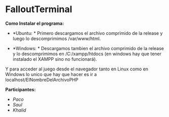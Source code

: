 # FalloutTerminal

**Como Instalar el programa:**
* *Ubuntu: *
Primero descargamos el archivo comprimido de la release y luego lo descomprimimos /var/www/html.

* *Windows: *
Descargamos tambien el archivo comprimido de la release y lo descomprimimos en /C:/xampp/htdocs (en windows hay que tener instalado el XAMPP sino no funcionará).

Y para acceder al juego desde el navegador tanto en Linux como en Windows lo unico que hay que hacer es ir a localhost/ElNombreDelArchivoPHP

**Participantes:**
* *Paco*
* *Saul*
* *Khalid*
